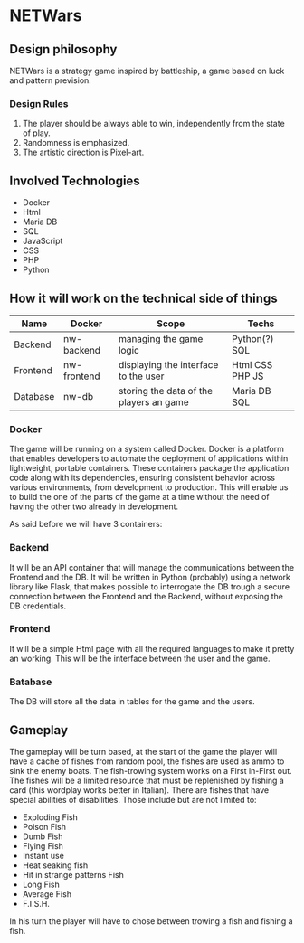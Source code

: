 
# NETWars
## Design philosophy
NETWars is a strategy game inspired by battleship, a game based on luck and pattern prevision.
### Design Rules
1. The player should be always able to win, independently from the state of play.
2. Randomness is emphasized.
3. The artistic direction is Pixel-art.
## Involved Technologies
- Docker
- Html
- Maria DB
- SQL
- JavaScript
- CSS
- PHP
- Python
## How it will work on the technical side of things

| Name | Docker | Scope | Techs |
| ------------ | ------------ | ------------ | ------------ |
| Backend | nw-backend | managing the game logic | Python(?) SQL |
| Frontend | nw-frontend | displaying the interface to the user | Html CSS PHP JS |
| Database | nw-db | storing the data of the players an game | Maria DB SQL |

### Docker
The game will be running on a system called Docker.
Docker is a platform that enables developers to automate the deployment of applications within lightweight, portable containers. These containers package the application code along with its dependencies, ensuring consistent behavior across various environments, from development to production.
This will enable us to build the one of the parts of the game at a time without the need of having the other two already in development.

As said before we will have 3 containers:

### Backend
It will be an API container that will manage the communications between the Frontend and the DB.
It will be written in Python (probably) using a network library like Flask, that makes possible to interrogate the DB trough a secure connection between the Frontend and the Backend, without exposing the DB credentials.

### Frontend
It will be a simple Html page with all the required languages to make it pretty an working.
This will be the interface between the user and the game.

### Batabase
The DB will store all the data in tables for the game and the users.

## Gameplay
The gameplay will be turn based, at the start of the game the player will have a cache of fishes from random pool, the fishes are used as ammo to sink the enemy boats.
The fish-trowing system works on a First in-First out.
The fishes will be a limited resource that must be replenished by fishing a card (this wordplay works better in Italian).
There are fishes that have special abilities of disabilities.
Those include but are not limited to:
- Exploding Fish
- Poison Fish
- Dumb Fish
- Flying Fish
- Instant use
- Heat seaking fish
- Hit in strange patterns Fish
- Long Fish
- Average Fish
- F.I.S.H.

In his turn the player will have to chose between trowing a fish and fishing a fish.
<!--stackedit_data:
eyJoaXN0b3J5IjpbLTE4MDk3Mjk2NzRdfQ==
-->